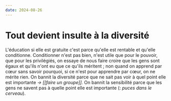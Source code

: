 ```yaml
---
date: 2024-08-26
---
```

# Tout devient insulte à la diversité 
L'éducation si elle est gratuite c'est parce qu'elle est rentable et qu'elle conditionne. Conditionner n'est pas bien, n'est utile que pour le pouvoir, que pour les privilégiés, on essaye de nous faire croire que les gens sont égaux et qu'ils n'ont eu que ce qu'ils méritent ; non quand on apprend par cœur sans savoir pourquoi, si ce n'est pour apprendre par cœur, on ne mérite rien.
On bannit la diversité parce que ne sait pas voir à quel point elle est importante *-> [[faire un groupe]].* On bannit la sensibilité parce que les gens ne savent pas à quelle point elle est importante (: *puces dans le cerveau*).
